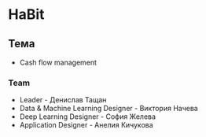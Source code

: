 # HaBit
## Тема
- Cash flow management
### Team
- Leader - Денислав Тащан
- Data & Machine Learning Designer - Виктория Начева
- Deep Learning Designer - София Желева
- Application Designer - Анелия Кичукова
